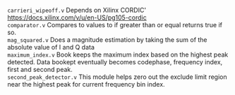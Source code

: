 `carrieri_wipeoff.v` Depends on Xilinx CORDIC' https://docs.xilinx.com/v/u/en-US/pg105-cordic </br>
`comparator.v` Compares to values to if greater than or equal returns true if so. </br>
`mag_squared.v` Does a magnitude estimation by taking the sum of the absolute value of I and Q data </br>
`maximum_index.v` Book keeps the maximum index based on the highest peak detected. Data bookept eventually becomes codephase, frequency index, first and second peak. </br>
`second_peak_detector.v` This module helps zero out the exclude limit region near the highest peak for current frequency bin index. </br>

